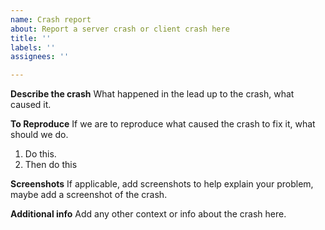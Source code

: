 ```yaml
---
name: Crash report
about: Report a server crash or client crash here
title: ''
labels: ''
assignees: ''

---
```


**Describe the crash**
What happened in the lead up to the crash, what caused it.

**To Reproduce**
If we are to reproduce what caused the crash to fix it, what should we do.
1. Do this.
2. Then do this

**Screenshots**
If applicable, add screenshots to help explain your problem, maybe add a screenshot of the crash.

**Additional info**
Add any other context or info about the crash here.
